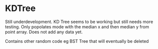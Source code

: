 # KDTree
Still underdevelopment. KD Tree seems to be working but still needs more testing. Only popolates mode with the median x and then median y from point array. Does not add any data yet.

Contains other random code eg BST Tree that will eventually be deleted

